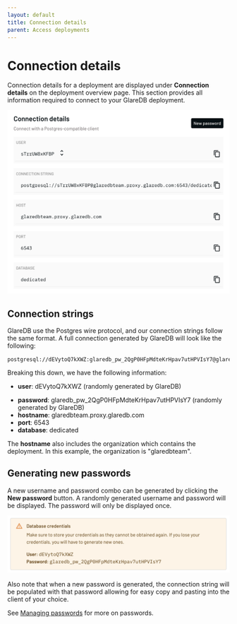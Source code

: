 ```yaml
---
layout: default
title: Connection details
parent: Access deployments
---
```


# Connection details

Connection details for a deployment are displayed under **Connection details**
on the deployment overview page. This section provides all information required
to connect to your GlareDB deployment.

![Connection details]

## Connection strings

GlareDB use the Postgres wire protocol, and our connection strings follow the
same format. A full connection generated by GlareDB will look like the
following:

```text
postgresql://dEVytoQ7kXWZ:glaredb_pw_2QgP0HFpMdteKrHpav7utHPVIsY7@glaredbteam.proxy.glaredb.com:6543/dedicated
```

Breaking this down, we have the following information:
<!-- cspell:disable-next-line -->
- **user**: dEVytoQ7kXWZ (randomly generated by GlareDB)
<!-- cspell:disable-next-line -->
- **password**: glaredb_pw_2QgP0HFpMdteKrHpav7utHPVIsY7 (randomly generated by
  GlareDB)
- **hostname**: glaredbteam.proxy.glaredb.com
- **port**: 6543
- **database**: dedicated

The **hostname** also includes the organization which contains the deployment.
In this example, the organization is "glaredbteam".

## Generating new passwords

A new username and password combo can be generated by clicking the **New
password** button. A randomly generated username and password will be displayed.
The password will only be displayed once.

![New password]

Also note that when a new password is generated, the connection string will be
populated with that password allowing for easy copy and pasting into the client
of your choice.

See [Managing passwords] for more on passwords.

[Managing passwords]: /docs/access/managing-passwords/
[Connection details]: /assets/images/connection-details.png
[New password]: /assets/images/new-password.png
